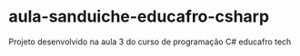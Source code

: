 # aula-sanduiche-educafro-csharp
Projeto desenvolvido na aula 3 do curso de programação C# educafro tech
